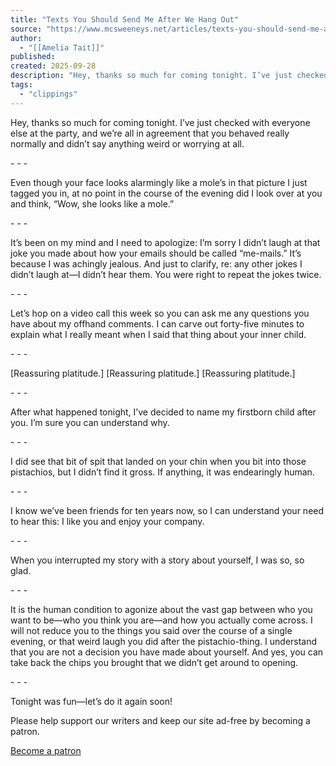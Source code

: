 ```yaml
---
title: "Texts You Should Send Me After We Hang Out"
source: "https://www.mcsweeneys.net/articles/texts-you-should-send-me-after-we-hang-out"
author:
  - "[[Amelia Tait]]"
published:
created: 2025-09-28
description: "Hey, thanks so much for coming tonight. I’ve just checked with everyone else at the party, and we’re all in agreement that you behaved really norma..."
tags:
  - "clippings"
---
```

Hey, thanks so much for coming tonight. I’ve just checked with everyone else at the party, and we’re all in agreement that you behaved really normally and didn’t say anything weird or worrying at all.

\- - -

Even though your face looks alarmingly like a mole’s in that picture I just tagged you in, at no point in the course of the evening did I look over at you and think, “Wow, she looks like a mole.”

\- - -

It’s been on my mind and I need to apologize: I’m sorry I didn’t laugh at that joke you made about how your emails should be called “me-mails.” It’s because I was achingly jealous. And just to clarify, re: any other jokes I didn’t laugh at—I didn’t hear them. You were right to repeat the jokes twice.

\- - -

Let’s hop on a video call this week so you can ask me any questions you have about my offhand comments. I can carve out forty-five minutes to explain what I really meant when I said that thing about your inner child.

\- - -

\[Reassuring platitude.\] \[Reassuring platitude.\] \[Reassuring platitude.\]

\- - -

After what happened tonight, I’ve decided to name my firstborn child after you. I’m sure you can understand why.

\- - -

I did see that bit of spit that landed on your chin when you bit into those pistachios, but I didn’t find it gross. If anything, it was endearingly human.

\- - -

I know we’ve been friends for ten years now, so I can understand your need to hear this: I like you and enjoy your company.

\- - -

When you interrupted my story with a story about yourself, I was so, so glad.

\- - -

It is the human condition to agonize about the vast gap between who you want to be—who you think you are—and how you actually come across. I will not reduce you to the things you said over the course of a single evening, or that weird laugh you did after the pistachio-thing. I understand that you are not a decision you have made about yourself. And yes, you can take back the chips you brought that we didn’t get around to opening.

\- - -

Tonight was fun—let’s do it again soon!

Please help support our writers and keep our site ad-free by becoming a patron.

[Become a patron](https://www.patreon.com/mcsweeneysinternettendency)